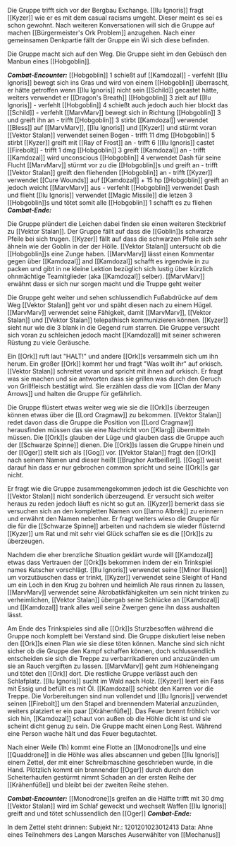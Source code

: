 Die Gruppe trifft sich vor der Bergbau Exchange. [[Ilu Ignoris]] fragt [[Kyzer]] wie er es mit dem casual racisms umgeht. Dieser meint es sei es schon gewohnt. Nach weiteren Konversationen will sich die Gruppe auf machen [[Bürgermeister's Ork Problem]] anzugehen. Nach einer gemeinsamen Denkpartie fällt der Gruppe ein Wi sich diese befinden. 

Die Gruppe macht sich auf den Weg. Die Gruppe sieht im den Gebüsch den Manbun eines [[Hobgoblin]].

***Combat-Encounter:***
[[Hobgoblin]] 1 schießt auf [[Kamdozal]] - verfehlt
[[Ilu Ignoris]] bewegt sich ins Gras und wird von einem [[Hobgoblin]] überrascht, er hätte getroffen wenn [[Ilu Ignoris]] nicht sein [[Schild]] gecastet hätte, weiters verwendet er [[Dragon's Breath]] 
[[Hobgoblin]] 3 zielt auf [[Ilu Ignoris]] - verfehlt
[[Hobgoblin]] 4 schießt auch jedoch auch hier blockt das [[Schild]] - verfehlt
[[MarvMarv]] bewegt sich in Richtung [[Hobgoblin]] 3 und greift ihn an - trifft 
[[Hobgoblin]] 3 stirbt
[[Kamdozal]] verwendet [[Bless]] auf [[MarvMarv]], [[Ilu Ignoris]] und [[Kyzer]] und stürmt voran
[[Vektor Stalan]] verwendet seinen Bogen - trifft 11 dmg
[[Hobgoblin]] 5 stirbt
[[Kyzer]] greift mit [[Ray of Frost]] an - trifft 6
[[Ilu Ignoris]] castet [[Firebolt]] - trifft 1 dmg
[[Hobgoblin]] 3 greift [[Kamdozal]] an - trifft 
[[Kamdozal]] wird unconscious
[[Hobgoblin]] 4 verwendet Dash für seine Flucht
[[MarvMarv]] stürmt vor zu die [[Hobgoblin]]s und greift an - trifft
[[Vektor Stalan]] greift den fliehenden [[Hobgoblin]] an - trifft
[[Kyzer]] verwendet [[Cure Wounds]] auf [[Kamdozal]] + 15 hp
[[Hobgoblin]] greift an jedoch weicht [[MarvMarv]] aus - verfehlt
[[Hobgoblin]] verwendet Dash und flieht
[[Ilu Ignoris]] verwendet [[Magic Missile]] die letzen 3 [[Hobgoblin]]s und tötet somit alle
[[Hobgoblin]] 1 schafft es zu fliehen
***Combat-Ende:***

Die Gruppe plündert die Leichen dabei finden sie einen weiteren Steckbrief zu [[Vektor Stalan]]. Der Gruppe fällt auf dass die [[Goblin]]s schwarze Pfeile bei sich trugen. [[Kyzer]] fällt auf dass die schwarzen Pfeile sich sehr ähneln wie der Goblin in der der Hölle. [[Vektor Stalan]] untersucht ob die [[Hobgoblin]]s eine Zunge haben. [[MarvMarv]] lässt einen Kommentar gegen über [[Kamdozal]] and [[Kamdozal]] schafft es irgendwie in zu packen und gibt in ne kleine Lektion bezüglich sich lustig über kürzlich ohnmächtige Teamitglieder (aka [[Kamdozal]] selber). [[MarvMarv]] erwähnt dass er sich nur sorgen macht und die Truppe geht weiter

Die Gruppe geht weiter und sehen schlussendlich Fußabdrücke auf dem Weg [[Vektor Stalan]] geht vor und späht diesen nach zu einem Hügel. [[MarvMarv]] verwendet seine Fähigkeit, damit [[MarvMarv]], [[Vektor Stalan]] und [[Vektor Stalan]] telepathisch kommunizieren können. [[Kyzer]] sieht nur wie die 3 blank in die Gegend rum starren. Die Gruppe versucht sich voran zu schleichen jedoch macht [[Kamdozal]] mit seiner schweren Rüstung zu viele Geräusche.

Ein [[Ork]] ruft laut "HALT!" und andere [[Ork]]s versammeln sich um ihn herum. Ein großer [[Ork]] kommt her und fragt "Was wollt ihr" auf orkisch. [[Vektor Stalan]] schreitet voran und spricht mit ihnen auf orkisch. Er fragt was sie machen und sie antworten dass sie grillen was durch den Geruch von Grillfleisch bestätigt wird. Sie erzählen dass die vom [[Clan der Many Arrows]] und halten die Gruppe für gefährlich.

Die Gruppe flüstert etwas weiter weg wie sie die [[Ork]]s überzeugen können etwas über die [[Lord Cragmaw]] zu bekommen. [[Vektor Stalan]] redet davon dass die Gruppe die Position von [[Lord Cragmaw]] herausfinden müssen das sie eine Nachricht von [[Klarg]] übermitteln müssen. Die [[Ork]]s glauben der Lüge und glauben dass die Gruppe auch der [[Schwarze Spinne]] dienen.
Die [[Ork]]s lassen die Gruppe hinein und der [[Oger]] stellt sich als [[Gog]] vor. [[Vektor Stalan]] fragt den [[Ork]] nach seinem Namen und dieser heißt [[Brughor Axtbeißer]]. [[Gog]] weist darauf hin dass er nur gebrochen common spricht und seine [[Ork]]s gar nicht.

Er fragt wie die Gruppe zusammengekommen jedoch ist die Geschichte von [[Vektor Stalan]] nicht sonderlich überzeugend. Er versucht sich weiter heraus zu reden jedoch läuft es nicht so gut an. [[Kyzer]] bemerkt dass sie versuchen sich an den kompletten Namen von [[Iarno Albrek]] zu erinnern und erwähnt den Namen nebenher. Er fragt weiters wieso die Gruppe für die für die [[Schwarze Spinne]] arbeiten und nachdem sie wieder flüsternd [[Kyzer]] um Rat und mit sehr viel Glück schaffen sie es die [[Ork]]s zu überzeugen. 

Nachdem die eher brenzliche Situation geklärt wurde will [[Kamdozal]] etwas dass Vertrauen der [[Ork]]s bekommen indem der ein Trinkspiel names Kutscher vorschlägt. [[Ilu Ignoris]] verwendet seine [[Minor Illusion]] um vorzutäuschen dass er trinkt, [[Kyzer]] verwendet seine Sleight of Hand um ein Loch in den Krug zu bohren und heimlich Ale raus rinnen zu lassen, [[MarvMarv]] verwendet seine Akrobatikfähigkeiten um sein nicht trinken zu verheimlichen, [[Vektor Stalan]] übergab seine Schlücke an [[Kamdozal]] und [[Kamdozal]] trank alles weil seine Zwergen gene ihn dass aushalten lässt.

Am Ende des Trinkspieles sind alle [[Ork]]s Sturzbesoffen während die Gruppe noch komplett bei Verstand sind. Die Gruppe diskutiert leise neben den [[Ork]]s einen Plan wie sie diese töten können. Manche sind sich nicht sicher ob die Gruppe den Kampf schaffen können, doch schlussendlich entscheiden sie sich die Treppe zu verbarrikadieren und anzuzünden um sie an Rauch vergiften zu lassen. [[MarvMarv]] geht zum Höhleneingang und tötet den [[Ork]] dort. Die restliche Gruppe verlässt auch den Schlafplatz. [[Ilu Ignoris]] sucht im Wald nach Holz. [[Kyzer]] leert ein Fass mit Essig und befüllt es mit Öl. [[Kamdozal]] schiebt den Karren vor die Treppe. Die Vorbereitungen sind nun vollendet und [[Ilu Ignoris]] verwendet seinen [[Firebolt]] um den Stapel and brennendem Material anzuzünden, weiters platziert er ein paar [[Krähenfüße]]. Das Feuer brennt fröhlich vor sich hin, [[Kamdozal]] schaut von außen ob die Höhle dicht ist und sie scheint dicht genug zu sein. Die Gruppe macht einen Long Rest. Während eine Person wache hält und das Feuer begutachtet. 

Nach einer Weile (1h) kommt eine Flotte an [[Monodrone]]s und eine [[Quaddrone]] in die Höhle was alles abscannen und geben [[Ilu Ignoris]] einem Zettel, der mit einer Schreibmaschine geschrieben wurde, in die Hand. Plötzlich kommt ein brennender [[Oger]] durch durch den Scheiterhaufen gestürmt nimmt Schaden an der ersten Reihe der [[Krähenfüße]] und bleibt bei der zweiten Reihe stehen.

***Combat-Encounter:***
[[Monodrone]]s greifen an die Hälfte trifft mit 30 dmg
[[Vektor Stalan]] wird im Schlaf geweckt und wechselt Waffen
[[Ilu Ignoris]] greift and und tötet schlussendlich den [[Oger]]
***Combat-Ende:***

In dem Zettel steht drinnen:
Subjekt Nr.: 1201201023012413
Data: Ahne eines Teilnehmers des Langen Marsches Auserwählter von [[Mechanus]]

